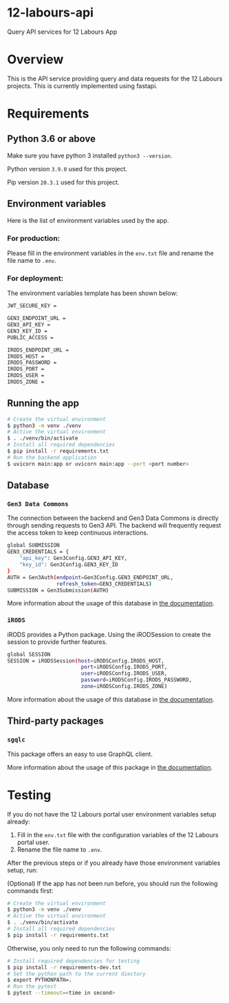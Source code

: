 # 12-labours-api

Query API services for 12 Labours App

# Overview

This is the API service providing query and data requests for the 12 Labours projects. This is currently implemented using fastapi.

# Requirements

## Python 3.6 or above

Make sure you have python 3 installed `python3 --version`.

Python version `3.9.0` used for this project.

Pip version `20.3.1` used for this project.

## Environment variables

Here is the list of environment variables used by the app.

### For production:

Please fill in the environment variables in the `env.txt` file and rename the file name to `.env`.

### For deployment:

The environment variables template has been shown below:

```bash
JWT_SECURE_KEY =

GEN3_ENDPOINT_URL =
GEN3_API_KEY =
GEN3_KEY_ID =
PUBLIC_ACCESS =

IRODS_ENDPOINT_URL =
IRODS_HOST =
IRODS_PASSWORD =
IRODS_PORT =
IRODS_USER =
IRODS_ZONE =
```

## Running the app

```bash
# Create the virtual environment
$ python3 -m venv ./venv
# Active the virtual environment
$ . ./venv/bin/activate
# Install all required dependencies
$ pip install -r requirements.txt
# Run the backend application
$ uvicorn main:app or uvicorn main:app --port <port number>
```

## Database

### `Gen3 Data Commons`

The connection between the backend and Gen3 Data Commons is directly through sending requests to Gen3 API. The backend will frequently request the access token to keep continuous interactions.

```bash
global SUBMISSION
GEN3_CREDENTIALS = {
    "api_key": Gen3Config.GEN3_API_KEY,
    "key_id": Gen3Config.GEN3_KEY_ID
}
AUTH = Gen3Auth(endpoint=Gen3Config.GEN3_ENDPOINT_URL,
                refresh_token=GEN3_CREDENTIALS)
SUBMISSION = Gen3Submission(AUTH)
```

More information about the usage of this database in [the documentation](https://gen3.org/resources/user/using-api/).

### `iRODS`

iRODS provides a Python package. Using the iRODSession to create the session to provide further features.

```bash
global SESSION
SESSION = iRODSSession(host=iRODSConfig.IRODS_HOST,
                        port=iRODSConfig.IRODS_PORT,
                        user=iRODSConfig.IRODS_USER,
                        password=iRODSConfig.IRODS_PASSWORD,
                        zone=iRODSConfig.IRODS_ZONE)
```

More information about the usage of this database in [the documentation](https://github.com/irods/python-irodsclient).

## Third-party packages

### `sgqlc`

This package offers an easy to use GraphQL client.

More information about the usage of this package in [the documentation](https://sgqlc.readthedocs.io/en/latest/).

# Testing

If you do not have the 12 Labours portal user environment variables setup already:

1. Fill in the `env.txt` file with the configuration variables of the 12 Labours portal user.
2. Rename the file name to `.env`.

After the previous steps or if you already have those environment variables setup, run:

(Optional) If the app has not been run before, you should run the following commands first:

```bash
# Create the virtual environment
$ python3 -m venv ./venv
# Active the virtual environment
$ . ./venv/bin/activate
# Install all required dependencies
$ pip install -r requirements.txt
```

Otherwise, you only need to run the following commands:

```bash
# Install required dependencies for testing
$ pip install -r requirements-dev.txt
# Set the python path to the current diectory
$ export PYTHONPATH=.
# Run the pytest
$ pytest --timeout=<time in second>
```
